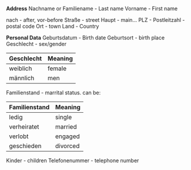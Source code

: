 **Address**
Nachname or Familiename - Last name
Vorname - First name

nach - after, vor-before
Straße - street
Haupt - main...
PLZ - Postleitzahl - postal code
Ort - town
Land - Country

**Personal Data**
Geburtsdatum - Birth date
Geburtsort - birth place
Geschlecht - sex/gender 

| Geschlecht | Meaning |
| ---------- | ------- |
| weiblich   | female  |
| männlich   | men     |

Familienstand - marrital status. 
can be:

| Familienstand | Meaning  |
| ------------- | -------- |
| ledig         | single   |
| verheiratet   | married  |
| verlobt       | engaged  |
| geschieden    | divorced |

Kinder - children
Telefonenummer - telephone number

